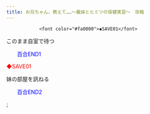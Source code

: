 ```yaml
---
title: お兄ちゃん、教えて……～義妹とヒミツの保健実習～　攻略
---
```


                <font color="#fa0000">◆SAVE01</font>

このまま自室で待つ

<font color="#0000ff">　　百合END1</font>



<font color="#fa0000">◆SAVE01</font>

妹の部屋を訊ねる

<font color="#0000ff">　　百合END2</font>



 ;


              
